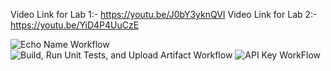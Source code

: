 Video Link for Lab 1:- https://youtu.be/J0bY3yknQVI 
Video Link for Lab 2:- https://youtu.be/YiD4P4UuCzE

![Echo Name Workflow](https://github.com/Amaanvahora/BCDV-4033/actions/workflows/echo-command.yml/badge.svg)
![Build, Run Unit Tests, and Upload Artifact Workflow](https://github.com/Amaanvahora/BCDV-4033/actions/workflows/demo-flow.yml/badge.svg)
![API Key WorkFlow](https://github.com/Amaanvahora/BCDV-4033/actions/workflows/API-KEY.yml/badge.svg)
